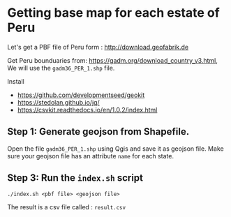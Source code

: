 # Getting base map  for each estate of Peru

Let's get a PBF file of Peru form : http://download.geofabrik.de

Get Peru bounduaries from: https://gadm.org/download_country_v3.html, We will use the `gadm36_PER_1.shp` file.

Install 
-  https://github.com/developmentseed/geokit
- https://stedolan.github.io/jq/
- https://csvkit.readthedocs.io/en/1.0.2/index.html


## Step 1: Generate geojson from Shapefile.

 Open the file `gadm36_PER_1.shp` using Qgis and save it as geojson file. Make sure your geojson file has an attribute `name` for each state.
 

## Step 3: Run the `index.sh` script

```
./index.sh <pbf file> <geojson file>
```

The result is a csv file called : `result.csv`
